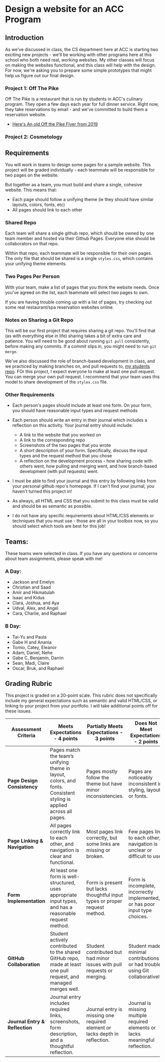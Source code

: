 # Design a website for an ACC Program

## Introduction

As we've discussed in class, the CS department here at ACC  is starting two exciting new projects - we'll be working with other programs here at this school who both need real, working websites. My other classes will focus on making the websites functional, and this class will help with the design. For now, we're asking you to prepare some simple prototypes that might help us figure out our final design.

### Project 1: Off The Pike
Off The Pike is a restaurant that is run by students in ACC's culinary program. They open a few days each year for full dinner service. Right now, they take reservations by email - and we've committed to build them a reservation website.

- [Here's An old Off the Pike Flyer from 2019](https://careercenter.apsva.us/wp-content/uploads/sites/11/2019/10/Off-the-Pike-Flyer-Dates-11.pdf)

### Project 2: Cosmetology

## Requirements
You will work in teams to design some pages for a sample website. This project 
will be graded individually - each teammate will be responsible for two pages
on the website.

But together as a team, you must build and share a single, cohesive website. This means that:
- Each page should follow a unifying theme (ie they should have similar layouts, colors, fonts, etc)
- All pages should link to each other

### Shared Repo

Each team will share a single github repo, which should be owned by one team member and hosted via their Github Pages. Everyone else should be collaborators on that repo.

Within that repo, each teammate will be responsible for their own pages. The only file that should be shared is a single `styles.css`, which contains your unifying theme elements.

### Two Pages Per Person

With your team, make a list of pages that you think the website needs. Once you've agreed on the list, each teammate will select two pages to own. 

If you are having trouble coming up with a list of pages, try checking out some real restaurant/spa reservation websites online.

### Notes on Sharing a Git Repo

This will be our first project that requires sharing a git repo. You'll find that (as with everything else in life) sharing takes a bit of extra care and patience. You will need to be good about running `git pull` consistently, before making any commits. If a commit slips in, you might need to run `git merge`.

We've also discussed the role of branch-based development in class, and we practiced by making branches on, and pull requests to, [my students repo](https://github.com/MrJonesAPS/students). FOr this project, I expect everyone to make at least one pull request. You can merge your own pull request. I recommend that your team uses this model to share development of the `styles.css` file.

### Other Requirements
- Each person's pages should include at least one form. On your form, you should have reasonable input types and request methods

- Each person should write an entry in their journal which includes a reflection on this activity. Your journal entry should include:
    - A link to the website that you worked on
    - A link to the corresponding repo
    - Screenshots of the two pages that you wrote
    - A short description of your form. Specifically, discuss the input types and the request method that you chose
    - A reflection on the development process - how sharing code with others went, how pulling and merging went, and how branch-based development (with pull requests) went.

- I must be able to find your journal and this entry by following links from 
your personal github repo's homepage. If I can't find your journal, you haven't
turned this project in!

- As always, all HTML and CSS that you submit to this class must be valid and should be as semantic as possible. 
- I do not have any specific requirements about HTML/CSS elements or techniques that you must use - those are all in your toolbox now, so you should select which tools are best for this job!

## Teams:
These teams were selected in class. If you have any questions or concerns about team 
assignments, please speak with me!

### A Day:
- Jackson and Emelyn
- Christian and Saad
- Amir and Hikmatulah
- Isaac and Kidus
- Clara, Joshua, and Aya
- Udval, Alex, and  Angel
- Cara, Charlie, and Raphael

### B Day:
- Tai-Yu and Paula
- Gabe H and Anania
- Tomio, Catey, Eleanor
- Adam, Daniel, Nehe
- Gabe C, Benjamin, Darrin
- Sean, Madi, Claire
- Oscar, Bruk, and Raphael


## Grading Rubric  

This project is graded on a 20-point scale. This rubric does not specifically include my general expectations such as semantic and valid HTML/CSS, or linking to your project from your portfolio. I will take additional points off for these issues.

| **Assessment Criteria**         | **Meets Expectations - 4 points**                                                                                  | **Partially Meets Expectations - 3 points**                                     | **Does Not Meet Expectations - 2 points**                                                          | **Not Present - 0 points**                    |
|---------------------------------|---------------------------------------------------------------------------------------------------------------------|---------------------------------------------------------------------------------|------------------------------------------------------------------------------------------------------------------------------------------|-----------------------------------------------|
| **Page Design Consistency**     | Pages match the team’s unifying theme in layout, colors, and fonts. Consistent styling is applied across all pages. | Pages mostly follow the theme but have minor inconsistencies.                   | Pages are noticeably inconsistent in styling, layout, or fonts.                                   | No effort to match the team’s theme.         |
| **Page Linking & Navigation**   | All pages correctly link to each other, and navigation is clear and functional.                                    | Most pages link correctly, but some links are missing or broken.               | Few pages link to each other; navigation is unclear or difficult to use.                          | No internal linking between pages.           |
| **Form Implementation**         | At least one form is well-structured, uses appropriate input types, and has a reasonable request method.             | Form is present but lacks thoughtful input types or proper request method.      | Form is incomplete, incorrectly implemented, or has poor input type choices.                     | No form included.                            |
| **GitHub Collaboration**        | Student actively contributed to the shared GitHub repo, made at least one pull request, and managed merges well.    | Student contributed but had minor issues with pull requests or merging.         | Student made minimal contributions or had trouble using Git collaboratively.                      | No evidence of GitHub contributions.         |
| **Journal Entry & Reflection**  | Journal entry includes required links, screenshots, form description, and a thoughtful reflection.                  | Journal entry is missing one required element or lacks depth in reflection.     | Journal is missing multiple required elements or lacks meaningful reflection.                     | No journal entry submitted.                  |
